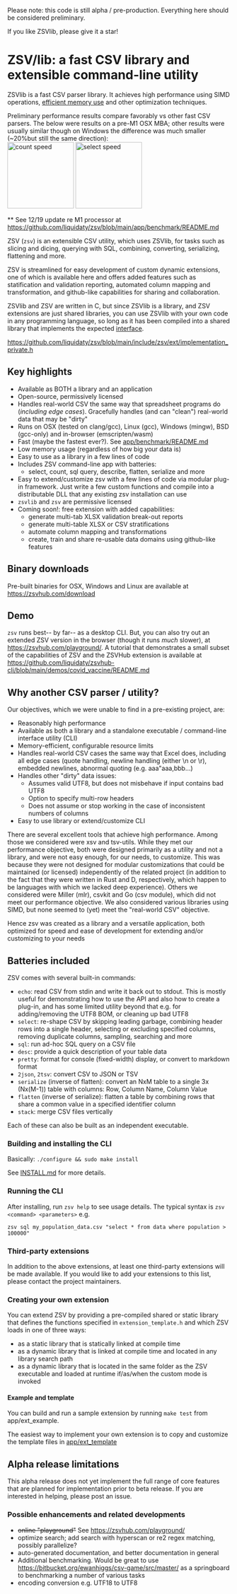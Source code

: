 Please note: this code is still alpha / pre-production. Everything here should be considered preliminary.

If you like ZSVlib, please give it a star!

# ZSV/lib: a fast CSV library and extensible command-line utility

ZSVlib is a fast CSV parser library. It achieves high performance using SIMD operations,
[efficient memory use](docs/memory.md) and other optimization techniques.

Preliminary performance results compare favorably vs other fast CSV parsers.
The below were results on a pre-M1 OSX MBA; other results were usually similar though on Windows
the difference was much smaller (~20%but still the same direction):<br>
<img src="https://user-images.githubusercontent.com/26302468/146497899-48174114-3b18-49b0-97da-35754ab56e48.png" alt="count speed" height="150px">
<img src="https://user-images.githubusercontent.com/26302468/146498211-afc77ce6-4229-4599-bf33-81bf00c725a8.png" alt="select speed" height="150px">

** See 12/19 update re M1 processor at https://github.com/liquidaty/zsv/blob/main/app/benchmark/README.md

ZSV (`zsv`) is an extensible CSV utility, which uses ZSVlib,
for tasks such as slicing and dicing, querying with SQL,
combining, converting, serializing, flattening and more.

ZSV is streamlined for easy development of custom dynamic extensions, one of which is
available here and offers added features such as statification and validation reporting,
automated column mapping and transformation, and github-like capabilities for sharing
and collaboration.

ZSVlib and ZSV are written in C, but since ZSVlib is a library, and ZSV
extensions are just shared libraries, you can use ZSVlib with
your own code in any programming language, so long as it has been compiled
into a shared library that implements the expected [interface](./include/zsv/ext/implementation_private.h).

https://github.com/liquidaty/zsv/blob/main/include/zsv/ext/implementation_private.h

## Key highlights

* Available as BOTH a library and an application
* Open-source, permissively licensed
* Handles real-world CSV the same way that spreadsheet programs do (*including
  edge cases*). Gracefully handles (and can "clean") real-world data that may be
  "dirty"
* Runs on OSX (tested on clang/gcc), Linux (gcc), Windows (mingw),
  BSD (gcc-only) and in-browser (emscripten/wasm)
* Fast (maybe the fastest ever?). See
  [app/benchmark/README.md](app/benchmark/README.md)
* Low memory usage (regardless of how big your data is)
* Easy to use as a library in a few lines of code
* Includes ZSV command-line app with batteries:
  -  select, count, sql query, describe, flatten, serialize and more
* Easy to extend/customize zsv with a few lines of code via modular plug-in framework.
  Just write a few custom functions and compile into a distributable DLL that any existing zsv
  installation can use
* `zsvlib` and `zsv` are permissive licensed
* Coming soon!: free extension with added capabilities:
  - generate multi-tab XLSX validation break-out reports
  - generate multi-table XLSX or CSV stratifications
  - automate column mapping and transformations
  - create, train and share re-usable data domains using github-like features

## Binary downloads
Pre-built binaries for OSX, Windows and Linux are available at https://zsvhub.com/download

## Demo
`zsv` runs best-- by far-- as a desktop CLI. But, you can also try out an extended
ZSV version in the browser (though it runs *much* slower), at
https://zsvhub.com/playground/. A tutorial that demonstrates a small subset of the
capabilities of ZSV and the ZSVHub extension is available at
https://github.com/liquidaty/zsvhub-cli/blob/main/demos/covid_vaccine/README.md

## Why another CSV parser / utility?

Our objectives, which we were unable to find in a pre-existing project, are:

* Reasonably high performance
* Available as both a library and a standalone executable / command-line interface utility (CLI)
* Memory-efficient, configurable resource limits
* Handles real-world CSV cases the same way that Excel does, including all edge cases
  (quote handling, newline handling (either \n or \r), embedded newlines,
  abnormal quoting (e.g. aaa"aaa,bbb...)
* Handles other "dirty" data issues:
  - Assumes valid UTF8, but does not misbehave if input contains bad UTF8
  - Option to specify multi-row headers
  - Does not assume or stop working in the case of inconsistent numbers of columns
* Easy to use library or extend/customize CLI

There are several excellent tools that achieve high performance. Among those we
considered were xsv and tsv-utils. While they met our performance
objective, both were designed primarily as a utility and not a library, and
were not easy enough, for our needs, to customize. This was because they were not designed
for modular customizations that could be maintained (or licensed) independently
of the related project (in addition to the fact that they were written in Rust
and D, respectively, which happen to be languages with which we lacked deep
experience). Others we considered were Miller (mlr), csvkit and Go (csv module), which did not meet our performance objective.
We also considered various libraries using SIMD, but none seemed to (yet) meet the "real-world CSV" objective.

Hence zsv was created as a library and a versatile application, both optimized for speed
and ease of development for extending and/or customizing to your needs

## Batteries included

ZSV comes with several built-in commands:

* `echo`: read CSV from stdin and write it back out to stdout. This is mostly
  useful for demonstrating how to use the API and also how to create a plug-in,
  and has some limited utility beyond that e.g. for adding/removing the UTF8 BOM,
  or cleaning up bad UTF8
* `select`: re-shape CSV by skipping leading garbage, combining header rows into
  a single header, selecting or excluding specified columns, removing duplicate
  columns, sampling, searching and more
* `sql`: run ad-hoc SQL query on a CSV file
* `desc`: provide a quick description of your table data
* `pretty`: format for console (fixed-width) display, or convert to markdown
  format
* `2json`, `2tsv`: convert CSV to JSON or TSV
* `serialize` (inverse of flatten): convert an NxM table to a single 3x (Nx(M-1))
  table with columns: Row, Column Name, Column Value
* `flatten` (inverse of serialize): flatten a table by combining rows that share
  a common value in a specified identifier column
* `stack`: merge CSV files vertically

Each of these can also be built as an independent executable.

### Building and installing the CLI

Basically: `./configure && sudo make install`

See [INSTALL.md](INSTALL.md) for more details.

### Running the CLI

After installing, run `zsv help` to see usage details. The typical syntax is `zsv <command> <parameters>`
e.g.

```
zsv sql my_population_data.csv "select * from data where population > 100000"
```

### Third-party extensions

In addition to the above extensions, at least one third-party extensions will be made
available. If you would like to add your extensions to this list, please contact the
project maintainers.

### Creating your own extension

You can extend ZSV by providing a pre-compiled shared or static library that
defines the functions specified in `extension_template.h` and which ZSV loads in
one of three ways:

* as a static library that is statically linked at compile time
* as a dynamic library that is linked at compile time and located in any
  library search path
* as a dynamic library that is located in the same folder as the ZSV executable
  and loaded at runtime if/as/when the custom mode is invoked

#### Example and template

You can build and run a sample extension by running `make test` from app/ext_example.

The easiest way to implement your own extension is to
copy and customize the template files in [app/ext_template](app/ext_template/README.md)

## Alpha release limitations

This alpha release does not yet implement the full range of core features
that are planned for implementation prior to beta release. If you are interested in
helping, please post an issue.

### Possible enhancements and related developments

* <strike>online "playground"</strike> See https://zsvhub.com/playground/
* optimize search; add search with hyperscan or re2 regex matching, possibly parallelize?
* auto-generated documentation, and better documentation in general
* Additional benchmarking. Would be great to use https://bitbucket.org/ewanhiggs/csv-game/src/master/ as a springboard to benchmarking a number of various tasks
* encoding conversion e.g. UTF18 to UTF8
